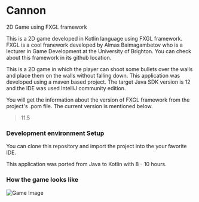 # Cannon
2D Game using FXGL framework

This is a 2D game developed in Kotlin language using FXGL framework. FXGL is a cool franework developed by Almas Baimagambetov who is a lecturer in Game Development at the University of Brighton. You can check about this framework in its github location.

This is a 2D game in which the player can shoot some bullets over the walls and place them on the walls without falling down. This application was developed using a maven based project. The target Java SDK version is 12 and the IDE was used IntelliJ community edition.

You will get the information about the version of FXGL framework from the project's .pom file. The current version is mentioned below.

<blockquote>
<fxgl.version>11.5</fxgl.version>
</blockquote>

<h3>
Development environment Setup
</h3>

You can clone this repository and import the project into the your favorite IDE. 

This application was ported from Java to Kotlin with 8 - 10 hours.


<h3>
  How the game looks like
</h3>


![Game Image](https://user-images.githubusercontent.com/968987/70440214-b2d71980-1ab7-11ea-9b28-52139d4b17c2.png)


